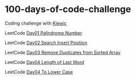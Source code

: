 # 100-days-of-code-challenge
Coding challenge with [Kiewic](https://github.com/kiewic) 

LeetCode [Day01 Palindrome Number](https://leetcode.com/problems/palindrome-number/submissions/)

LeetCode [Day02 Search Insert Position](https://leetcode.com/problems/search-insert-position/submissions/)

LeetCode [Day03 Remove Duplicates from Sorted Array](https://leetcode.com/problems/remove-duplicates-from-sorted-array/submissions/)

LeetCode [Day04 Length of Last Word](https://leetcode.com/problems/length-of-last-word/submissions/)

LeetCode [Day04 To Lower Case](https://leetcode.com/problems/to-lower-case/submissions/)
